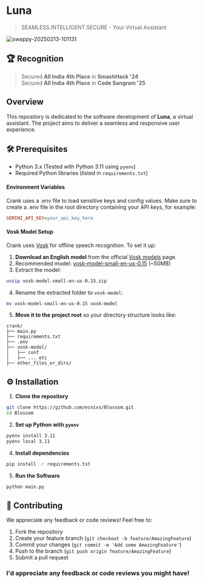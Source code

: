 # Luna
> SEAMLESS.INTELLIGENT.SECURE - Your Virtual Assistant

![swappy-20250213-101131](https://github.com/user-attachments/assets/d5bffa73-92b5-48e2-8e53-69e0f54f6dcd)

## 🏆 Recognition
> Secured **All India 4th Place** in **SmashHack '24** <br>
> Secured **All India 4th Place** in **Code Sangram '25**

## Overview
This repository is dedicated to the software development of **Luna**, a virtual assistant. The project aims to deliver a seamless and responsive user experience.

## 🛠️ Prerequisites
- Python 3.x (Tested with Python 3.11 using `pyenv`)
- Required Python libraries (listed in `requirements.txt`)

#### Environment Variables
Crank uses a .env file to load sensitive keys and config values. Make sure to create a .env file in the root directory containing your API keys, for example:
```ini
GEMINI_API_KEY=your_api_key_here
```

#### Vosk Model Setup
Crank uses [Vosk](https://alphacephei.com/vosk/) for offline speech recognition. To set it up:
1. **Download an English model** from the official [Vosk models](https://alphacephei.com/vosk/models) page.
2. Recommended model: [vosk-model-small-en-us-0.15](https://alphacephei.com/vosk/models/vosk-model-small-en-us-0.15.zip) (~50MB)
3. Extract the model:
```bash
unzip vosk-model-small-en-us-0.15.zip
```
4. Rename the extracted folder to `vosk-model`:
```bash
mv vosk-model-small-en-us-0.15 vosk-model
```
5. **Move it to the project root** so your directory structure looks like:
```
crank/
├── main.py
├── requirements.txt
├── .env
├── vosk-model/
│   ├── conf
│   ├── ... etc
├── other_files_or_dirs/
```

## ⚙️ Installation
1. **Clone the repository**
```bash
git clone https://github.com/ecnivs/Blossom.git
cd Blossom
```
2. **Set up Python with `pyenv`**
```bash
pyenv install 3.11
pyenv local 3.11
```
4. **Install dependencies**
```bash
pip install -r requirements.txt
```
5. **Run the Software**
```bash
python main.py
```

## 🙌 Contributing
We appreciate any feedback or code reviews! Feel free to:
1. Fork the repository
2. Create your feature branch (`git checkout -b feature/AmazingFeature`)
3. Commit your changes (`git commit -m 'Add some AmazingFeature'`)
4. Push to the branch (`git push origin feature/AmazingFeature`)
5. Submit a pull request

### I'd appreciate any feedback or code reviews you might have!
